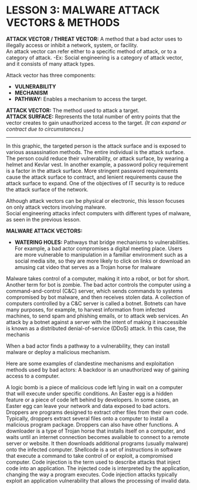 # LESSON 3: MALWARE ATTACK VECTORS & METHODS #


**ATTACK VECTOR / THREAT VECTOR:** A method that a bad actor uses to illegally access or inhibit a network, system, or facility.  
An attack vector can refer either to a specific method of attack, or to a category of attack.
-Ex: Social engineering is a category of attack vector, and it consists of many attack types. 

Attack vector has three components: 
- **VULNERABILITY**  
- **MECHANISM**  
- **PATHWAY:** Enables a mechanism to access the target.  

**ATTACK VECTOR:** The method used to attack a target.  
**ATTACK SURFACE:** Represents the total number of entry points that the vector creates to gain unauthorized access to the target. *(It can expand or contract due to circumstances.)*  

---

In this graphic, the targeted person is the attack surface and is exposed to various assassination
methods. The entire individual is the attack surface. The person could reduce their vulnerability, or attack surface, by wearing a helmet and Kevlar vest. In another example, a password policy requirement is a factor in the attack surface. More stringent password requirements cause the attack surface to contract, and lenient requirements cause the attack surface to expand. One of the objectives of IT security is to reduce the attack surface of the network.

Although attack vectors can be physical or electronic, this lesson focuses on only attack vectors involving malware.  
Social engineering attacks infect computers with different types of malware, as seen in the previous
lesson. 

**MALWARE ATTACK VECTORS:**
- **WATERING HOLES:** Pathways that bridge mechanisms to vulnerabilities. For example, a bad actor compromises a digital meeting place. Users are more vulnerable to manipulation in a familiar environment such as a social media site, so they are more likely to click on links or download an amusing cat video that serves as a Trojan horse for malware

Malware takes control of a computer, making it into a robot, or bot for short. Another term for bot is zombie. The bad actor controls the computer using a command-and-control (C&C) server, which sends commands to systems compromised by bot malware, and then receives stolen data. A collection of computers controlled by a C&C server is called a botnet. Botnets can have many purposes, for example, to harvest information from infected machines, to send spam and phishing emails, or to attack web services. An attack by a botnet against a server with the intent of making it  inaccessible is known as a distributed denial-of-service (DDoS) attack. In this case, the
mechanis


When a bad actor finds a pathway to a vulnerability, they can install malware or deploy a malicious mechanism.

Here are some examples of clandestine mechanisms and exploitation methods used by bad actors:
A backdoor is an unauthorized way of gaining access to a computer.

A logic bomb is a piece of malicious code left lying in wait on a computer that will execute under specific
conditions.
An Easter egg is a hidden feature or a piece of code left behind by developers. In some cases, an Easter egg can
leave your network and data exposed to bad actors.
Droppers are programs designed to extract other files from their own code. Typically, droppers extract several
files onto a computer to install a malicious program package. Droppers can also have other functions.
A downloader is a type of Trojan horse that installs itself on a computer, and waits until an internet connection
becomes available to connect to a remote server or website. It then downloads additional programs (usually
malware) onto the infected computer.
Shellcode is a set of instructions in software that execute a command to take control of or exploit, a compromised
computer.
Code injection is the term used to describe attacks that inject code into an application. The injected code is
interpreted by the application, changing the way a program executes. Code injection attacks typically exploit an
application vulnerability that allows the processing of invalid data.


























